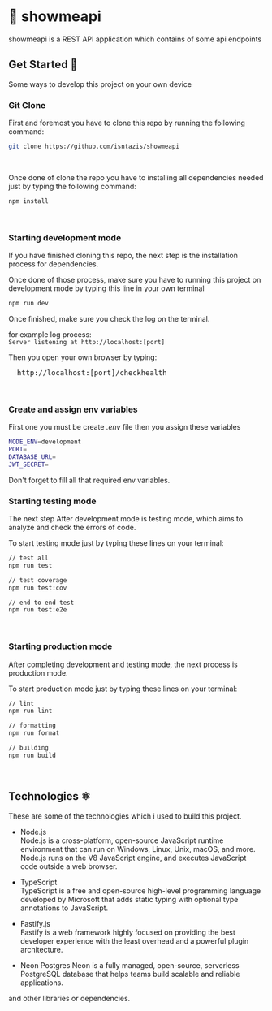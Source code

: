 # :eyes: showmeapi

showmeapi is a REST API application which contains of some api endpoints

## Get Started 🚀
Some ways to develop this project on your own device

### Git Clone

First and foremost you have to clone this repo by running the following command:

```sh
git clone https://github.com/isntazis/showmeapi
```
</br>

Once done of clone the repo you have to installing all dependencies needed just by typing the following command:

```sh
npm install
```
</br>

### Starting development mode  

If you have finished cloning this repo, the next step is the installation process for dependencies.

Once done of those process, make sure you have to running this project on development mode by typing this line in your own terminal

```sh
npm run dev
```

Once finished, make sure you check the log on the terminal.

for example log process:  
```Server listening at http://localhost:[port]```

Then you open your own browser by typing:

<pre>
  http://localhost:[port]/checkhealth
</pre>
</br>

### Create and assign env variables

First one you must be create *.env* file then you assign these variables

```sh
NODE_ENV=development
PORT=
DATABASE_URL=
JWT_SECRET=
```

Don't forget to fill all that required env variables.

### Starting testing mode

The next step After development mode is testing mode, which aims to analyze and check the errors of code.  

To start testing mode just by typing these lines on your terminal:

```sh
// test all
npm run test

// test coverage
npm run test:cov

// end to end test
npm run test:e2e
```
</br>

### Starting production mode  

After completing development and testing mode, the next process is production mode.  

To start production mode just by typing these lines on your terminal:

```sh
// lint
npm run lint

// formatting
npm run format

// building
npm run build
```
</br>

## Technologies ⚛️
These are some of the technologies which i used to build this project.

- Node.js  
Node.js is a cross-platform, open-source JavaScript runtime environment that can run on Windows, Linux, Unix, macOS, and more. Node.js runs on the V8 JavaScript engine, and executes JavaScript code outside a web browser.

- TypeScript  
TypeScript is a free and open-source high-level programming language developed by Microsoft that adds static typing with optional type annotations to JavaScript.

- Fastify.js  
Fastify is a web framework highly focused on providing the best developer experience with the least overhead and a powerful plugin architecture.

- Neon Postgres
Neon is a fully managed, open-source, serverless PostgreSQL database that helps teams build scalable and reliable applications.

and other libraries or dependencies.
